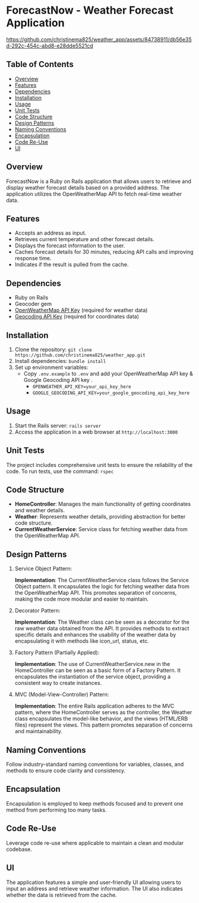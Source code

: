 # ForecastNow - Weather Forecast Application

https://github.com/christinema825/weather_app/assets/84738911/db56e35d-292c-454c-abd8-e28dde5521cd

## Table of Contents
- [Overview](#overview)
- [Features](#features)
- [Dependencies](#dependencies)
- [Installation](#installation)
- [Usage](#usage)
- [Unit Tests](#unit-tests)
- [Code Structure](#code-structure)
- [Design Patterns](#design-patterns)
- [Naming Conventions](#naming-conventions)
- [Encapsulation](#encapsulation)
- [Code Re-Use](#code-re-use)
- [UI](#ui)

## Overview
ForecastNow is a Ruby on Rails application that allows users to retrieve and display weather forecast details based on a provided address. The application utilizes the OpenWeatherMap API to fetch real-time weather data.

## Features
- Accepts an address as input.
- Retrieves current temperature and other forecast details.
- Displays the forecast information to the user.
- Caches forecast details for 30 minutes, reducing API calls and improving response time.
- Indicates if the result is pulled from the cache.

## Dependencies
- Ruby on Rails
- Geocoder gem
- [OpenWeatherMap API Key](https://openweathermap.org/appid) (required for weather data)
- [Geocoding API Key](https://developers.google.com/maps/documentation/geocoding/get-api-key) (required for coordinates data)

## Installation
1. Clone the repository: `git clone https://github.com/christinema825/weather_app.git`
2. Install dependencies: `bundle install`
3. Set up environment variables:
   - Copy `.env.example` to `.env` and add your OpenWeatherMap API key & Google Geocoding API key .
        - `OPENWEATHER_API_KEY=your_api_key_here`
        - `GOOGLE_GEOCODING_API_KEY=your_google_geocoding_api_key_here`

## Usage
1. Start the Rails server: `rails server`
2. Access the application in a web browser at `http://localhost:3000`

## Unit Tests
The project includes comprehensive unit tests to ensure the reliability of the code. To run tests, use the command: `rspec`

## Code Structure
- **HomeController**: Manages the main functionality of getting coordinates and weather details.
- **Weather**: Represents weather details, providing abstraction for better code structure.
- **CurrentWeatherService**: Service class for fetching weather data from the OpenWeatherMap API.

## Design Patterns
1. Service Object Pattern:
   
   **Implementation**: The CurrentWeatherService class follows the Service Object pattern. It encapsulates the logic for fetching weather data from the OpenWeatherMap API. This promotes separation of concerns, making the code more modular and easier to maintain.

2. Decorator Pattern:
   
   **Implementation**: The Weather class can be seen as a decorator for the raw weather data obtained from the API. It provides methods to extract specific details and enhances the usability of the weather data by encapsulating it with methods like icon_url, status, etc.

3. Factory Pattern (Partially Applied):
   
   **Implementation**: The use of CurrentWeatherService.new in the HomeController can be seen as a basic form of a Factory Pattern. It encapsulates the instantiation of the service object, providing a consistent way to create instances.

4. MVC (Model-View-Controller) Pattern:
   
   **Implementation**: The entire Rails application adheres to the MVC pattern, where the HomeController serves as the controller, the Weather class encapsulates the model-like behavior, and the views (HTML/ERB files) represent the views. This pattern promotes separation of concerns and maintainability.

## Naming Conventions
Follow industry-standard naming conventions for variables, classes, and methods to ensure code clarity and consistency.

## Encapsulation
Encapsulation is employed to keep methods focused and to prevent one method from performing too many tasks.

## Code Re-Use
Leverage code re-use where applicable to maintain a clean and modular codebase.

## UI
The application features a simple and user-friendly UI allowing users to input an address and retrieve weather information. The UI also indicates whether the data is retrieved from the cache.



